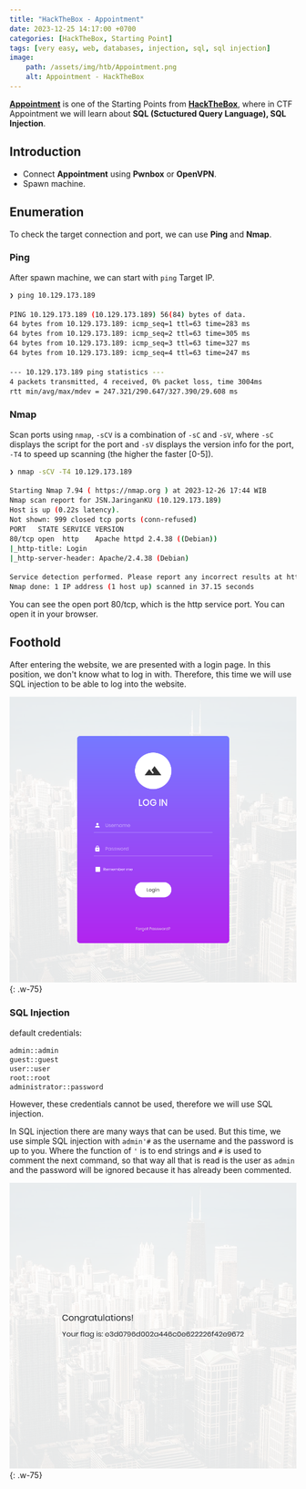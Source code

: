 ```yaml
---
title: "HackTheBox - Appointment"
date: 2023-12-25 14:17:00 +0700
categories: [HackTheBox, Starting Point]
tags: [very easy, web, databases, injection, sql, sql injection]
image:
    path: /assets/img/htb/Appointment.png
    alt: Appointment - HackTheBox
---
```


[**Appointment**](https://app.hackthebox.com/starting-point) is one of the Starting Points from [**HackTheBox**](https://app.hackthebox.com/), where in CTF Appointment we will learn about **SQL (Sctuctured Query Language), SQL Injection**.

## Introduction

- Connect **Appointment** using **Pwnbox** or **OpenVPN**.
- Spawn machine.

## Enumeration

To check the target connection and port, we can use **Ping** and **Nmap**.

### Ping

After spawn machine, we can start with `ping` Target IP.

```bash
❯ ping 10.129.173.189

PING 10.129.173.189 (10.129.173.189) 56(84) bytes of data.
64 bytes from 10.129.173.189: icmp_seq=1 ttl=63 time=283 ms
64 bytes from 10.129.173.189: icmp_seq=2 ttl=63 time=305 ms
64 bytes from 10.129.173.189: icmp_seq=3 ttl=63 time=327 ms
64 bytes from 10.129.173.189: icmp_seq=4 ttl=63 time=247 ms

--- 10.129.173.189 ping statistics ---
4 packets transmitted, 4 received, 0% packet loss, time 3004ms
rtt min/avg/max/mdev = 247.321/290.647/327.390/29.608 ms
```

### Nmap 

Scan ports using `nmap`, `-sCV` is a combination of `-sC` and `-sV`, where `-sC` displays the script for the port and `-sV` displays the version info for the port, `-T4` to speed up scanning (the higher the faster [0-5]).

```bash
❯ nmap -sCV -T4 10.129.173.189

Starting Nmap 7.94 ( https://nmap.org ) at 2023-12-26 17:44 WIB
Nmap scan report for JSN.JaringanKU (10.129.173.189)
Host is up (0.22s latency).
Not shown: 999 closed tcp ports (conn-refused)
PORT   STATE SERVICE VERSION
80/tcp open  http    Apache httpd 2.4.38 ((Debian))
|_http-title: Login
|_http-server-header: Apache/2.4.38 (Debian)

Service detection performed. Please report any incorrect results at https://nmap.org/submit/ .
Nmap done: 1 IP address (1 host up) scanned in 37.15 seconds
```

You can see the open port 80/tcp, which is the http service port. You can open it in your browser.

## Foothold

After entering the website, we are presented with a login page. In this position, we don't know what to log in with. Therefore, this time we will use SQL injection to be able to log into the website.

![Desktop View](/assets/img/htb/include/Appointment-1.png){: .w-75}

### SQL Injection

default credentials:

```
admin::admin
guest::guest
user::user
root::root
administrator::password
```

However, these credentials cannot be used, therefore we will use SQL injection.

In SQL injection there are many ways that can be used. But this time, we use simple SQL injection with `admin'#` as the username and the password is up to you. Where the function of `'` is to end strings and `#` is used to comment the next command, so that way all that is read is the user as `admin` and the password will be ignored because it has already been commented.

![Desktop View](/assets/img/htb/include/Appointment-2.png){: .w-75}
